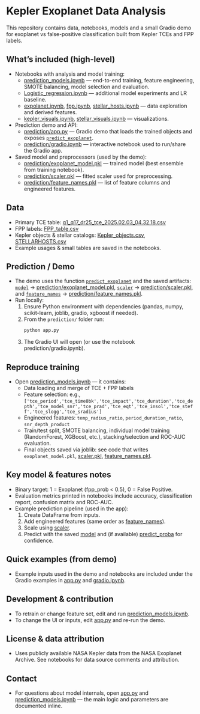 # Kepler Exoplanet Data Analysis 

This repository contains data, notebooks, models and a small Gradio demo for exoplanet vs false-positive classification built from Kepler TCEs and FPP labels.

## What’s included (high-level)
- Notebooks with analysis and model training:
  - [prediction_models.ipynb](prediction_models.ipynb) — end-to-end training, feature engineering, SMOTE balancing, model selection and evaluation.
  - [Logistic_regression.ipynb](Logistic_regression.ipynb) — additional model experiments and LR baseline.
  - [expolanet.ipynb](expolanet.ipynb), [fpp.ipynb](fpp.ipynb), [stellar_hosts.ipynb](stellar_hosts.ipynb) — data exploration and derived features.
  - [kepler_visuals.ipynb](kepler_visuals.ipynb), [stellar_visuals.ipynb](stellar_visuals.ipynb) — visualizations.
- Prediction demo and API:
  - [prediction/app.py](prediction/app.py) — Gradio demo that loads the trained objects and exposes [`predict_exoplanet`](prediction/app.py).
  - [prediction/gradio.ipynb](prediction/gradio.ipynb) — interactive notebook used to run/share the Gradio app.
- Saved model and preprocessors (used by the demo):
  - [prediction/exoplanet_model.pkl](prediction/exoplanet_model.pkl) — trained model (best ensemble from training notebook).
  - [prediction/scaler.pkl](prediction/scaler.pkl) — fitted scaler used for preprocessing.
  - [prediction/feature_names.pkl](prediction/feature_names.pkl) — list of feature columns and engineered features.

## Data
- Primary TCE table: [q1_q17_dr25_tce_2025.02.03_04.32.18.csv](q1_q17_dr25_tce_2025.02.03_04.32.18.csv)
- FPP labels: [FPP_table.csv](FPP_table.csv)
- Kepler objects & stellar catalogs: [Kepler_objects.csv](Kepler_objects.csv), [STELLARHOSTS.csv](STELLARHOSTS.csv)
- Example usages & small tables are saved in the notebooks.

## Prediction / Demo
- The demo uses the function [`predict_exoplanet`](prediction/app.py) and the saved artifacts: [`model`](prediction/app.py) → [prediction/exoplanet_model.pkl](prediction/exoplanet_model.pkl), [`scaler`](prediction/app.py) → [prediction/scaler.pkl](prediction/scaler.pkl), and [`feature_names`](prediction/app.py) → [prediction/feature_names.pkl](prediction/feature_names.pkl).
- Run locally:
  1. Ensure Python environment with dependencies (pandas, numpy, scikit-learn, joblib, gradio, xgboost if needed).
  2. From the `prediction/` folder run:
     ```sh
     python app.py
     ```
  3. The Gradio UI will open (or use the notebook prediction/gradio.ipynb).

## Reproduce training
- Open [prediction_models.ipynb](http://_vscodecontentref_/21) — it contains:
  - Data loading and merge of TCE + FPP labels
  - Feature selection: e.g., `['tce_period','tce_time0bk','tce_impact','tce_duration','tce_depth','tce_model_snr','tce_prad','tce_eqt','tce_insol','tce_steff','tce_slogg','tce_sradius']`
  - Engineered features: `temp_radius_ratio`, `period_duration_ratio`, `snr_depth_product`
  - Train/test split, SMOTE balancing, individual model training (RandomForest, XGBoost, etc.), stacking/selection and ROC-AUC evaluation.
  - Final objects saved via joblib: see code that writes `exoplanet_model.pkl`, [scaler.pkl](http://_vscodecontentref_/22), [feature_names.pkl](http://_vscodecontentref_/23).

## Key model & features notes
- Binary target: 1 = Exoplanet (fpp_prob < 0.5), 0 = False Positive.
- Evaluation metrics printed in notebooks include accuracy, classification report, confusion matrix and ROC-AUC.
- Example prediction pipeline (used in the app):
  1. Create DataFrame from inputs.
  2. Add engineered features (same order as [feature_names](http://_vscodecontentref_/24)).
  3. Scale using [scaler](http://_vscodecontentref_/25).
  4. Predict with the saved [model](http://_vscodecontentref_/26) and (if available) [predict_proba](http://_vscodecontentref_/27) for confidence.

## Quick examples (from demo)
- Example inputs used in the demo and notebooks are included under the Gradio examples in [app.py](http://_vscodecontentref_/28) and [gradio.ipynb](http://_vscodecontentref_/29).

## Development & contribution
- To retrain or change feature set, edit and run [prediction_models.ipynb](http://_vscodecontentref_/30).
- To change the UI or inputs, edit [app.py](http://_vscodecontentref_/31) and re-run the demo.

## License & data attribution
- Uses publicly available NASA Kepler data from the NASA Exoplanet Archive. See notebooks for data source comments and attribution.

## Contact
- For questions about model internals, open [app.py](http://_vscodecontentref_/32) and [prediction_models.ipynb](http://_vscodecontentref_/33) — the main logic and parameters are documented inline.